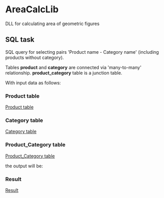 # AreaCalcLib
DLL for calculating area of geometric figures

## SQL task

SQL query for selecting pairs 'Product name - Category name' (including products without category).

Tables **product** and **category** are connected via 'many-to-many' relationship. **product_category** table is a junction table.

With input data as follows:

### Product table
[Product table](https://drive.google.com/file/d/1iLYVheNu070RfxBgEbyW9wWIGorS7VpP/view?usp=sharing)

### Category table
[Category table](https://drive.google.com/file/d/1vLKYMcQ0UlmRTD4pkvBEinp5C7HBI33_/view?usp=sharing)

### Product_Category table
[Product_Category table](https://drive.google.com/file/d/1a7v0fWVkNTWwLqSxomk__I0r0qEKYDue/view?usp=sharing)

the output will be:

### Result
[Result](https://drive.google.com/file/d/1e9cgbmmh9fbJSPlgHBHs--Okva33v9-8/view?usp=sharing)
